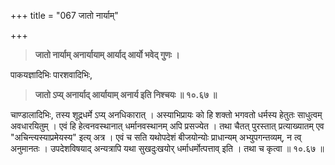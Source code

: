 +++
title = "067 जातो नार्याम्"

+++

> **जातो नार्याम् अनार्यायाम् आर्याद् आर्यो भवेद् गुणः ।**

पाकयज्ञादिभिः पारशवादिभिः,

> **जातो ऽप्य् अनार्याद् आर्यायाम् अनार्य इति निश्चयः  ॥ १०.६७ ॥**

चाण्डालादिभिः, तस्य शूद्रधर्मे ऽप्य् अनधिकारात् । अस्याभिप्रायः को हि शक्तो भगवतो धर्मस्य हेतुतः साधुत्वम् अवधारयितुम् । एवं हि हेत्वनवस्थानात् धर्मानवस्थानम् अपि प्रसज्येत । तथा चैतत् पुरस्तात् प्रत्याख्यातम् एव "अचिन्त्यस्याप्रमेयस्य" इत्य् अत्र । एवं च सति यथोपदेशं बीजयोन्योः प्राधान्यम् अभ्युपगन्तव्यम्, न त्व् अनुमानतः । उपदेशविषयाद् अन्यत्रापि यथा सुखदुःखयोर् धर्माधर्मोत्पत्ताव् इति । तथा च कृत्वा ॥ १०.६७ ॥